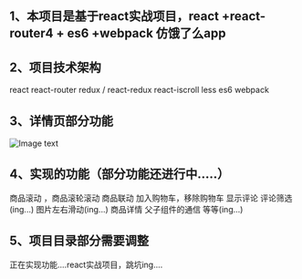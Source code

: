 ## 1、本项目是基于react实战项目，react +react-router4 + es6 +webpack 仿饿了么app

## 2、项目技术架构

react
react-router
redux / react-redux
react-iscroll
less
es6
webpack

## 3、详情页部分功能

![Image text](eleme_by_react/resource/外卖01_商品页.jpg)

## 4、实现的功能（部分功能还进行中.....）

商品滚动 ，商品滚轮滚动
商品联动
加入购物车，移除购物车
显示评论 评论筛选(ing...)
图片左右滑动(ing...)
商品详情 父子组件的通信
等等(ing...)

## 5、项目目录部分需要调整

正在实现功能....react实战项目，跳坑ing....